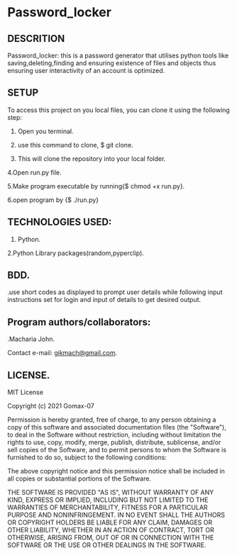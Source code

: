 # Password_locker

## DESCRITION
Password_locker: this is a  password generator that utilises python tools like saving,deleting,finding and ensuring existence of files and objects thus ensuring user interactivity of an account is optimized.

## SETUP

To access this project  on you local files, you can clone it using the following step:

1. Open you terminal.

2. use this command to clone, $ git clone.

3. This will clone the repository  into your local folder.

4.Open run.py file.

5.Make program executable by running{$ chmod +x run.py}.

6.open program by {$ ./run.py}

## TECHNOLOGIES USED:

1. Python.

2.Python Library packages(random,pyperclip).



## BDD.

.use short codes as displayed to prompt user details while following input instructions set for login and input of details to get desired output.

## Program authors/collaborators:

.Macharia John.

Contact e-mail: gikmach@gmail.com.


## LICENSE.

MIT License

Copyright (c) 2021 Gomax-07

Permission is hereby granted, free of charge, to any person obtaining a copy of this software and associated documentation files (the "Software"), to deal in the Software without restriction, including without limitation the rights to use, copy, modify, merge, publish, distribute, sublicense, and/or sell copies of the Software, and to permit persons to whom the Software is furnished to do so, subject to the following conditions:

The above copyright notice and this permission notice shall be included in all copies or substantial portions of the Software.

THE SOFTWARE IS PROVIDED "AS IS", WITHOUT WARRANTY OF ANY KIND, EXPRESS OR IMPLIED, INCLUDING BUT NOT LIMITED TO THE WARRANTIES OF MERCHANTABILITY, FITNESS FOR A PARTICULAR PURPOSE AND NONINFRINGEMENT. IN NO EVENT SHALL THE AUTHORS OR COPYRIGHT HOLDERS BE LIABLE FOR ANY CLAIM, DAMAGES OR OTHER LIABILITY, WHETHER IN AN ACTION OF CONTRACT, TORT OR OTHERWISE, ARISING FROM, OUT OF OR IN CONNECTION WITH THE SOFTWARE OR THE USE OR OTHER DEALINGS IN THE SOFTWARE.
